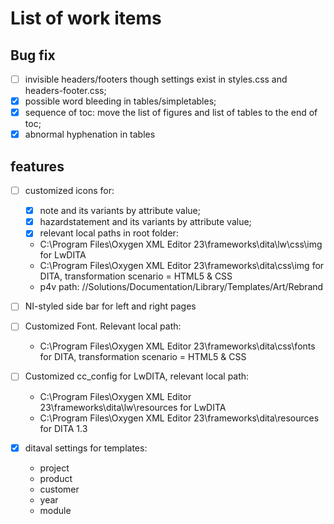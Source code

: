 # List of work items

## Bug fix

- [ ] invisible headers/footers though settings exist in styles.css and headers-footer.css;
- [x] possible word bleeding in tables/simpletables; 
- [x] sequence of toc: move the list of figures and list of tables to the end of toc;
- [x] abnormal hyphenation in tables

## features

- [ ] customized icons for:
  - [x] note and its variants by attribute value;
  - [x] hazardstatement and its variants by attribute value;
  - [x] relevant local paths in root folder:
   - C:\Program Files\Oxygen XML Editor 23\frameworks\dita\lw\css\img for LwDITA
   - C:\Program Files\Oxygen XML Editor 23\frameworks\dita\css\img for DITA, transformation scenario = HTML5 & CSS
   - p4v path: //Solutions/Documentation/Library/Templates/Art/Rebrand 

- [ ] NI-styled side bar for left and right pages
- [ ] Customized Font. Relevant local path:
  - C:\Program Files\Oxygen XML Editor 23\frameworks\dita\css\fonts for DITA, transformation scenario = HTML5 & CSS
- [ ] Customized cc_config for LwDITA, relevant local path:
  - C:\Program Files\Oxygen XML Editor 23\frameworks\dita\lw\resources for LwDITA
  - C:\Program Files\Oxygen XML Editor 23\frameworks\dita\resources for DITA 1.3
- [x] ditaval settings for templates:
    + project
    + product
    + customer
    + year
    + module
